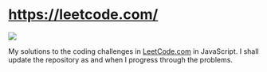 https://leetcode.com/
=====================

![](https://raw.github.com/rohan-paul/CodeEval-Solutions/master/LeetCode-logo.png)

My solutions to the coding challenges in [LeetCode.com](https://leetcode.com/rohan23/) in JavaScript. I shall update the repository as and when I progress through the problems.
